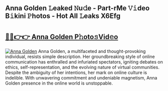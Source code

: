 ## Anna Golden 𝙻eaked 𝙽u𝚍e - Part-rMe 𝚅𝚒deo B𝚒kini 𝙿hotos - Hot All 𝙻eaks X6Efg

# <h2><a href="http://ld0ikh.urlbe.top/?page=Anna+Golden">🔗🔗👉👉 Anna Golden P𝚑oto𝚜Vid𝚎o</a></h2>

[![Anna Golden](https://i.imgur.com/eBuTRDB.gif)](http://ld0ikh.urlbe.top/?page=Anna+Golden)
Anna Golden, a multifaceted and thought-provoking individual, resists simple description. Her groundbreaking style of online communication has enthralled and infuriated spectators, igniting debates on ethics, self-representation, and the evolving nature of virtual communities. Despite the ambiguity of her intentions, her mark on online culture is indelible. With unwavering commitment and undeniable magnetism, Anna Golden presence in the online world is unstoppable.
